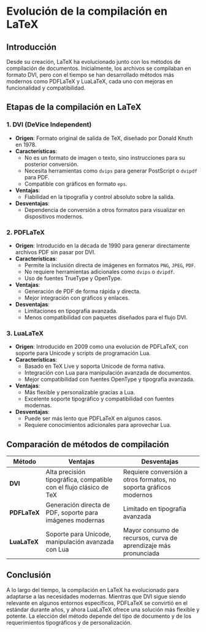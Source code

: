 # Evolución de la compilación en LaTeX

## Introducción

Desde su creación, LaTeX ha evolucionado junto con los métodos de compilación de documentos. Inicialmente, los archivos se compilaban en formato DVI, pero con el tiempo se han desarrollado métodos más modernos como PDFLaTeX y LuaLaTeX, cada uno con mejoras en funcionalidad y compatibilidad.

## Etapas de la compilación en LaTeX

### 1. DVI (DeVice Independent)

- **Origen**: Formato original de salida de TeX, diseñado por Donald Knuth en 1978.
- **Características**:
  - No es un formato de imagen o texto, sino instrucciones para su posterior conversión.
  - Necesita herramientas como `dvips` para generar PostScript o `dvipdf` para PDF.
  - Compatible con gráficos en formato `eps`.
- **Ventajas**:
  - Fiabilidad en la tipografía y control absoluto sobre la salida.
- **Desventajas**:
  - Dependencia de conversión a otros formatos para visualizar en dispositivos modernos.

### 2. PDFLaTeX

- **Origen**: Introducido en la década de 1990 para generar directamente archivos PDF sin pasar por DVI.
- **Características**:
  - Permite la inclusión directa de imágenes en formatos `PNG`, `JPEG`, `PDF`.
  - No requiere herramientas adicionales como `dvips` o `dvipdf`.
  - Uso de fuentes TrueType y OpenType.
- **Ventajas**:
  - Generación de PDF de forma rápida y directa.
  - Mejor integración con gráficos y enlaces.
- **Desventajas**:
  - Limitaciones en tipografía avanzada.
  - Menos compatibilidad con paquetes diseñados para el flujo DVI.

### 3. LuaLaTeX

- **Origen**: Introducido en 2009 como una evolución de PDFLaTeX, con soporte para Unicode y scripts de programación Lua.
- **Características**:
  - Basado en TeX Live y soporta Unicode de forma nativa.
  - Integración con Lua para manipulación avanzada de documentos.
  - Mejor compatibilidad con fuentes OpenType y tipografía avanzada.
- **Ventajas**:
  - Más flexible y personalizable gracias a Lua.
  - Excelente soporte tipográfico y compatibilidad con fuentes modernas.
- **Desventajas**:
  - Puede ser más lento que PDFLaTeX en algunos casos.
  - Requiere conocimientos adicionales para aprovechar Lua.

## Comparación de métodos de compilación

| Método       | Ventajas | Desventajas |
|-------------|----------|-------------|
| **DVI** | Alta precisión tipográfica, compatible con el flujo clásico de TeX | Requiere conversión a otros formatos, no soporta gráficos modernos |
| **PDFLaTeX** | Generación directa de PDF, soporte para imágenes modernas | Limitado en tipografía avanzada |
| **LuaLaTeX** | Soporte para Unicode, manipulación avanzada con Lua | Mayor consumo de recursos, curva de aprendizaje más pronunciada |

## Conclusión

A lo largo del tiempo, la compilación en LaTeX ha evolucionado para adaptarse a las necesidades modernas. Mientras que DVI sigue siendo relevante en algunos entornos específicos, PDFLaTeX se convirtió en el estándar durante años, y ahora LuaLaTeX ofrece una solución más flexible y potente. La elección del método depende del tipo de documento y de los requerimientos tipográficos y de personalización.
